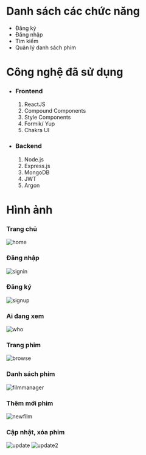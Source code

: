 <h1>Danh sách các chức năng</h1>
<ul>
    <li>Đăng ký</li>
    <li>Đăng nhập</li>
    <li>Tìm kiếm</li>
    <li>Quản lý danh sách phim</li>
</ul>
<h1>Công nghệ đã sử dụng</h1>
<ul>
    <li>
        <h3>Frontend</h3>
        <ol type="1">
            <li>ReactJS</li>
            <li>Compound Components</li>
            <li>Style Components</li>
            <li>Formik/ Yup</li>
            <li>Chakra UI</li>
        </ol>
    </li>
    <li>
        <h3>Backend</h3>
        <ol type="1">
            <li>Node.js</li>
            <li>Express.js</li>
            <li>MongoDB</li>
            <li>JWT</li>
            <li>Argon</li>
        </ol>
    </li>
</ul>
<h1>Hình ảnh</h1>
<h3>Trang chủ</h3>
<img src="/client/public/images/screenshot/home.png" alt="home">
<h3>Đăng nhập</h3>
<img src="/client/public/images/screenshot/signin.png" alt="signin">
<h3>Đăng ký</h3>
<img src="/client/public/images/screenshot/signup.png" alt="signup">
<h3>Ai đang xem</h3>
<img src="/client/public/images/screenshot/who.png" alt="who">
<h3>Trang phim</h3>
<img src="/client/public/images/screenshot/browse.png" alt="browse">
<h3>Danh sách phim</h3>
<img src="/client/public/images/screenshot/filmmanager.png" alt="filmmanager">
<h3>Thêm mới phim</h3>
<img src="/client/public/images/screenshot/newfilm.png" alt="newfilm">
<h3>Cập nhật, xóa phim</h3>
<img src="/client/public/images/screenshot/update.png" alt="update">
<img src="/client/public/images/screenshot/updatee.png" alt="update2">
